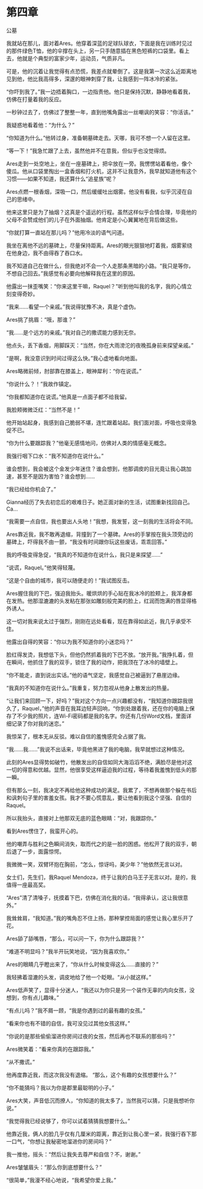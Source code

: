 # 第四章
公墓

我就站在那儿，面对着Ares。他穿着深蓝的足球队球衣，下面是我在训练时见过的那件绿色T恤，他的伞撑在头上，另一只手随意插在黑色短裤的口袋里。看上去，他就是个典型的富家少年，运动员，气质非凡。

可是，他的沉着让我觉得有点恐慌，我差点就晕倒了。这是我第一次这么近距离地见到他，他比我高得多，深邃的眼神刺穿了我，让我感到一阵冰冷的紧张。

“你吓到我了。”我一边捂着胸口，一边指责他。他只是保持沉默，静静地看着我，仿佛在打量着我的反应。

一秒钟过去了，仿佛过了整整一年，直到他嘴角露出一丝嘲讽的笑容：“你活该。”

我疑惑地看着他：“为什么？”

“你知道为什么。”他转过身，准备朝墓碑走去。天哪，我可不想一个人留在这里。

“等一下！”我急忙跟了上去，虽然他并不在意我，但似乎也没觉得烦。

Ares走到一处空地上，坐在一座墓碑上，把伞放在一旁。我愣愣站着看他，像个傻瓜。他从口袋里掏出一盒香烟和打火机，这并不让我意外，我早就知道他有这个习惯——如果不知道，我还算什么“追星族”呢？

Ares点燃一根香烟，深吸一口，然后缓缓吐出烟雾。他没有看我，似乎沉浸在自己的思绪中。

他来这里只是为了抽烟？这真是个遥远的行程。虽然这样似乎合情合理，毕竟他的父母不会赞成他们的儿子在外面抽烟。他肯定是小心翼翼地在背后做这些。

“你就打算一直站在那儿吗？”他用冷淡的语气问道。

我坐在离他不远的墓碑上，尽量保持距离。Ares的眼光狠狠地盯着我，烟雾萦绕在他身边，我不由得吞了吞口水。

我不知道自己在做什么，但我绝对不会一个人走那条黑暗的小路。“我只是等你，不想自己回去。”我感觉有必要向他解释我在这里的原因。

他露出一抹歪嘴笑：“你来这里干嘛，Raquel？”听到他叫我的名字，我的心情立刻变得奇妙。

“我来……看望一个亲戚。”我说得犹豫不决，真是个虚伪。

Ares挑了挑眉：“哦，那谁？”

“我……是个远方的亲戚。”我对自己的撒谎能力感到无奈。

他点头，丢下香烟，用脚踩灭：“当然，你在大雨滂沱的夜晚孤身前来探望亲戚。”

“是啊，我没意识到时间过得这么快。”我心虚地看向地面。

Ares略微前倾，肘部靠在膝盖上，眼神犀利：“你在说谎。”

“你说什么？！”我故作镇定。

“你我都知道你在说谎。”他真是一点面子都不给我留。

我脸颊微微泛红：“当然不是！”

他开始站起身，我感到自己脆弱不堪，连忙跟着站起。我们面对面，呼吸也变得急促不已。

“你为什么要跟踪我？”他毫无感情地问，仿佛对人类的情感毫无概念。

我强行咽下口水：“我不知道你在说什么。”

谁会想到，我会被这个金发少年迷住？谁会想到，他那调皮的目光竟让我心跳加速，甚至不是因为害怕？谁会想到...... 

“我已经给你机会了。”

Gianna经历了失去初恋后的艰难日子。她正面对新的生活，试图重新找回自己。Ca...

“我需要一点自信，我也要出人头地！”我想，我发誓，这一刻我的生活将会不同。

Ares靠近我，我不敢再退缩，背撞到了一个墓碑。Ares的手掌按在我头顶旁边的墓碑上，吓得我不由一颤，“我没有时间跟你玩这些废话，乖乖回答。”

我的呼吸变得急促，“我真的不知道你在说什么，我只是来探望……”

“说谎，Raquel。”他笑得轻蔑。

“这是个自由的城市，我可以随便走的！”我试图反击。

Ares握住我的下巴，强迫我抬头。暖烘烘的手心贴在我冰冷的脸颊上，我浑身都在发热。他那湿漉漉的头发粘在那张如雕刻般完美的脸上，红润而饱满的唇显得格外诱人。

这一切对我来说太过于强烈，刚刚在远处看看，现在靠得如此近，我几乎承受不住。

他露出自得的笑容：“你以为我不知道你的小迷恋吗？”

脸红得发烫，我想低下头，但他仍然抓着我的下巴不放。“放开我。”我挣扎着，但在瞬间，他抓住了我的双手，锁住了我的动作，把我顶在了冰冷的墙壁上。

“你不能走，直到说出实话。”他的语气坚定，我感觉自己被逼到了悬崖边缘。

“我真的不知道你在说什么。”我重复，努力忽视从他身上散发出的热量。

“让我们来回顾一下，好吗？”我对这个方向一点兴趣都没有，“我知道你跟踪我很久了，Raquel，”他的声音在我耳边轻声回响，“你到处跟着我，还在你的电脑上保存了不少我的照片，连Wi-Fi密码都是我的名字。你还有几份Word文档，里面详细记录了你对我的迷恋。”

我惊呆了，根本无从反驳。难以自信的羞愧感完全占据了我。

“我……我……”我说不出话来，毕竟他黑进了我的电脑，我早就想过这种情况。

此刻的Ares显得势如破竹，他散发出的自信如同大海滔滔不绝，满脸尽是他对这一切的得意和优越。显然，他很享受这样逼迫我的过程，等待着我羞愧到低头的那一瞬。

但有那么一刻，我决定不再给他这种成功的满足。我累了，不想再做那个躲在书后和讽刺句子里的害羞女孩。我才不要心慌意乱，要让他看到我这个坚强、自信的Raquel。

所以我抬头，直接对上他那双无底的蓝色眼睛：“对，我跟踪你。”

看到Ares愣住了，我蛮开心的。

他的嘲弄与胜利之色瞬间消失，取而代之的是一脸的困惑。他松开了我的双手，朝后退了一步，面露惊愕。

我微微一笑，双臂环抱在胸前，“怎么，惊讶吗，美少年？”他依然无言以对。

女士们，先生们，我Raquel Mendoza，终于让我的白马王子无言以对。是的，我值得一座最高奖。

“Ares”清了清嗓子，抚摸着下巴，仿佛在消化我的话，“我得承认，这让我很意外。”

我耸耸肩，“我知道。”我的嘴角忍不住上扬，那种掌控局面的感觉让我心里乐开了花。

Ares舔了舔嘴唇，“那么，可以问一下，你为什么跟踪我？”

“难道不明显吗？”我半开玩笑地说，“因为我喜欢你。”

Ares的眼睛几乎瞪出来了，“你从什么时候变得这么……直接的？”

我轻拂着湿漉的头发，调皮地给了他一个眨眼。“从小就这样。”

Ares低声笑了，显得十分迷人，“我还以为你只是另一个装作无辜的内向女孩，没想到，你有点儿趣味。”

“有点儿吗？”我不屑一顾，“我是你遇到过的最有趣的女孩。”

“看来你也有不错的自信，我可没见过其他女孩这样。”

“你说的是那些偷偷溜进你房间过夜的女孩，然后再也不联系的那些吗？”

Ares微笑着：“看来你真的在跟踪我。”

“从不撒谎。”

他再度靠近我，而这次我没有退缩。 “那么，这个有趣的女孩想要什么？”

“你不能猜吗？我以为你是郡里最聪明的小子。”

Ares大笑，声音低沉而撩人，“你知道的我太多了，当然我可以猜，只是我想听你说。”

“我觉得我已经说够了，你可以试着猜猜我想要什么。”

他靠近我，俩人的脸几乎仅有几厘米的距离，靠近到让我心里一紧，我强行吞下那一口气，“你想让我秘密地溜进你的房间吗？”

我一推他，摇头：“然后让我失去尊严和自信？不，谢谢。”

Ares皱皱眉头：“那么你到底想要什么？”

“很简单，”我漫不经心地说，“我希望你爱上我。”